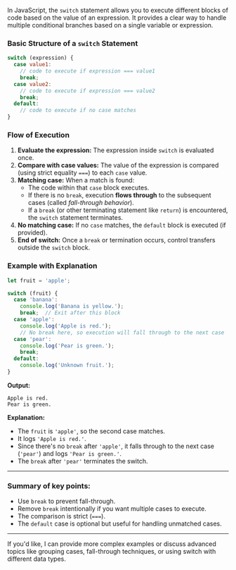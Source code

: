 In JavaScript, the `switch` statement allows you to execute different blocks of code based on the value of an expression. It provides a clear way to handle multiple conditional branches based on a single variable or expression.

### Basic Structure of a `switch` Statement

```javascript
switch (expression) {
  case value1:
    // code to execute if expression === value1
    break;
  case value2:
    // code to execute if expression === value2
    break;
  default:
    // code to execute if no case matches
}
```

### Flow of Execution

1. **Evaluate the expression:** The expression inside `switch` is evaluated once.
2. **Compare with case values:** The value of the expression is compared (using strict equality `===`) to each `case` value.
3. **Matching case:** When a match is found:
   - The code within that `case` block executes.
   - If there is no `break`, execution **flows through** to the subsequent cases (called *fall-through behavior*).
   - If a `break` (or other terminating statement like `return`) is encountered, the `switch` statement terminates.
4. **No matching case:** If no `case` matches, the `default` block is executed (if provided).
5. **End of switch:** Once a `break` or termination occurs, control transfers outside the `switch` block.

### Example with Explanation

```javascript
let fruit = 'apple';

switch (fruit) {
  case 'banana':
    console.log('Banana is yellow.');
    break;  // Exit after this block
  case 'apple':
    console.log('Apple is red.');
    // No break here, so execution will fall through to the next case
  case 'pear':
    console.log('Pear is green.');
    break;
  default:
    console.log('Unknown fruit.');
}
```

**Output:**

```
Apple is red.
Pear is green.
```

**Explanation:**  
- The `fruit` is `'apple'`, so the second case matches.
- It logs `'Apple is red.'`.
- Since there's no `break` after `'apple'`, it falls through to the next case (`'pear'`) and logs `'Pear is green.'`.
- The `break` after `'pear'` terminates the switch.

---

### Summary of key points:

- Use `break` to prevent fall-through.
- Remove `break` intentionally if you want multiple cases to execute.
- The comparison is strict (`===`).
- The `default` case is optional but useful for handling unmatched cases.

---

If you'd like, I can provide more complex examples or discuss advanced topics like grouping cases, fall-through techniques, or using switch with different data types.